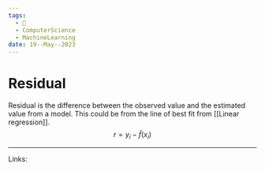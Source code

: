 ```yaml
---
tags:
  - 🌱
  - ComputerScience
  - MachineLearning
date: 19--May--2023
---
```


# Residual

Residual is the difference between the observed value and the estimated value from a model. This could be from the line of best fit from [[Linear regression]].
$$r = y_i - \hat{f}(x_i)$$

---
Links: 